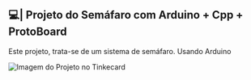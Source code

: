 ## 💻| Projeto do Semáfaro com Arduino + Cpp + ProtoBoard

  Este projeto, trata-se de um sistema de semáfaro. Usando Arduino

![Imagem do Projeto no Tinkecard](https://github.com/user-attachments/assets/49206bc0-7cde-4ada-b7f5-ab6e50eed3be)

